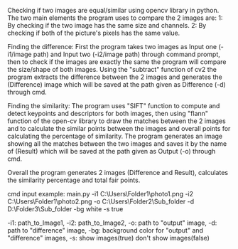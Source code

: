 Checking if two images are equal/similar using opencv library in python.
The two main elements the program uses to compare the 2 images are:
1: By checking if the two image has the same size and channels.
2: By checking if both of the picture's pixels has the same value.

Finding the difference:
First the program takes two images as Input one (-i1/image path) and Input two (-i2/image path) through command prompt, then to check if the images are exactly the same the program will compare the size/shape of both images. Using the "subtract" function of cv2 the program extracts the difference between the 2 images and generates the (Difference) image which will be saved at the path given as Difference (-d) through cmd. 

Finding the similarity:
The program uses "SIFT" function to compute and detect keypoints and descriptors for both images, then using "flann"  function of the open-cv library to draw the matches between the 2 images and to calculate the similar points between the images and overall points for calculating the percentage of similarity. The program generates an image showing all the matches between the two images and saves it by the name of (Result) which will be saved at the path given as Output (-o) through cmd.

Overall the program generates 2 images (Difference and Result), calculates the similarity percentage and total fair points.

cmd input example: main.py -i1 C:\Users\Folder1\photo1.png -i2 C:\Users\Folder1\photo2.png -o C:\Users\Folder2\Sub_folder -d D:\Folder3\Sub_folder -bg white -s true

-i1: path_to_Image1, -i2: path_to_Image2, -o: path to "output" image, -d: path to "difference" image, -bg: background color for "output" and "difference" images, -s: show images(true) don't show images(false)
